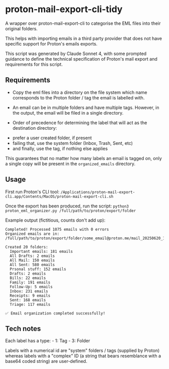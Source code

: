 # proton-mail-export-cli-tidy

A wrapper over proton-mail-export-cli to categorise the EML files into their original folders.

This helps with importing emails in a third party provider that does not have specific support for Proton's emails exports.

This script was generated by Claude Sonnet 4, with some prompted guidance to define the technical specification of Proton's mail export and requirements for this script.

## Requirements

- Copy the eml files into a directory on the file system which name corresponds to the Proton folder / tag the email is labelled with.

- An email can be in multiple folders and have multiple tags. However, in the output, the email will be filed in a single directory.

- Order of precedence for determining the label that will act as the destination directory:
* prefer a user created folder, if present
* failing that, use the system folder (Inbox, Trash, Sent, etc)
* and finally, use the tag, if nothing else applies

This guarantees that no matter how many labels an email is tagged on, only a single copy will be present in the `organized_emails` directory.

## Usage

First run Proton's CLI tool:
`/Applications/proton-mail-export-cli.app/Contents/MacOS/proton-mail-export-cli.sh`

Once the export has been produced, run the script:
`python3 proton_eml_organizer.py /full/path/to/proton/export/folder`

Example output (fictitious, counts don't add up):

```
Completed! Processed 1075 emails with 0 errors
Organized emails are in: /full/path/to/proton/export/folder/some_email@proton.me/mail_20250620_123456/organized_emails

Created 20 folders:
  Important emails: 181 emails
  All Drafts: 2 emails
  All Mail: 150 emails
  All Sent: 580 emails
  Prsonal stuff: 152 emails
  Drafts: 2 emails
  Bills: 22 emails
  Family: 191 emails
  Follow-Up: 5 emails
  Inbox: 231 emails
  Receipts: 9 emails
  Sent: 168 emails
  Triage: 117 emails

✅ Email organization completed successfully!
```

## Tech notes

Each label has a type:
    - 1: Tag
    - 3: Folder

Labels with a numerical id are "system" folders / tags (supplied by Proton) whereas labels with a "complex" ID (a string that bears resemblance with a base64 coded string) are user-defined.
